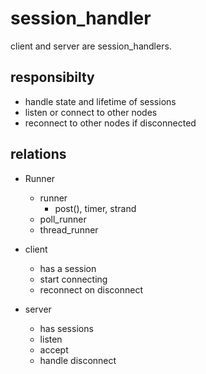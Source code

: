 # session_handler 

client and server are session_handlers. 

## responsibilty 

- handle state and lifetime of sessions 
- listen or connect to other nodes 
- reconnect to other nodes if disconnected 

## relations 

- Runner 
  - runner 
    - post(), timer, strand
  - poll_runner 
  - thread_runner 

- client 
  - has a session
  - start connecting 
  - reconnect on disconnect 

- server 
  - has sessions 
  - listen 
  - accept 
  - handle disconnect 

